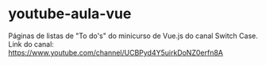 # youtube-aula-vue
Páginas de listas de "To do's" do minicurso de Vue.js do canal Switch Case. Link do canal: https://www.youtube.com/channel/UCBPyd4Y5uirkDoNZ0erfn8A

